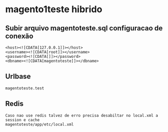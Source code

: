 # magento1teste hibrido


## Subir arquivo magentoteste.sql configuracao de conexão

    <host><![CDATA[127.0.0.1]]></host>
    <username><![CDATA[root]]></username>
    <password><![CDATA[]]></password>
    <dbname><![CDATA[magentoteste]]></dbname>

## Urlbase

    magentoteste.test

##  Redis

    Caso nao use redis talvez de erro precisa desabiltar no local.xml a session e cache
    magentoteste/app/etc/local.xml